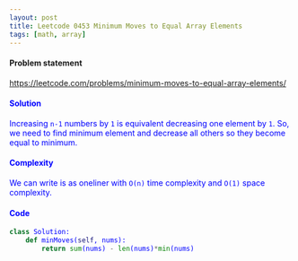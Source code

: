 ```yaml
---
layout: post
title: Leetcode 0453 Minimum Moves to Equal Array Elements
tags: [math, array]
---
```


#### Problem statement

<a href="https://leetcode.com/problems/minimum-moves-to-equal-array-elements/"> <font color = blue>https://leetcode.com/problems/minimum-moves-to-equal-array-elements/

#### Solution
Increasing `n-1` numbers by `1` is equivalent decreasing one element by `1`. So, we need to find minimum element and decrease all others so they become equal to minimum. 

#### Complexity
We can write is as oneliner with `O(n)` time complexity and `O(1)` space complexity.

#### Code
```python
class Solution:
    def minMoves(self, nums):
        return sum(nums) - len(nums)*min(nums)
```


